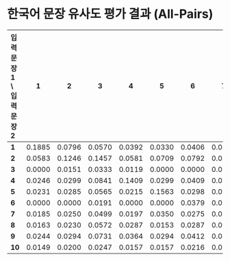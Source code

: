 # 한국어 문장 유사도 평가 결과 (All-Pairs)

| 입력문장1 \ 입력문장2 | 1 | 2 | 3 | 4 | 5 | 6 | 7 | 8 | 9 | 10 |
| :--- |:---:|:---:|:---:|:---:|:---:|:---:|:---:|:---:|:---:|:---:|
| **1** | 0.1885 | 0.0796 | 0.0570 | 0.0392 | 0.0330 | 0.0406 | 0.0323 | 0.0303 | 0.0606 | 0.0536 |
| **2** | 0.0583 | 0.1246 | 0.1457 | 0.0581 | 0.0709 | 0.0792 | 0.0709 | 0.0740 | 0.0803 | 0.0728 |
| **3** | 0.0000 | 0.0151 | 0.0333 | 0.0119 | 0.0000 | 0.0000 | 0.0164 | 0.0159 | 0.0206 | 0.0169 |
| **4** | 0.0246 | 0.0299 | 0.0841 | 0.1409 | 0.0299 | 0.0409 | 0.0321 | 0.0478 | 0.0342 | 0.0506 |
| **5** | 0.0231 | 0.0285 | 0.0565 | 0.0215 | 0.1563 | 0.0298 | 0.0310 | 0.0288 | 0.0311 | 0.0283 |
| **6** | 0.0000 | 0.0000 | 0.0191 | 0.0000 | 0.0000 | 0.0379 | 0.0000 | 0.0164 | 0.0000 | 0.0000 |
| **7** | 0.0185 | 0.0250 | 0.0499 | 0.0197 | 0.0350 | 0.0275 | 0.0967 | 0.0281 | 0.0295 | 0.0280 |
| **8** | 0.0163 | 0.0230 | 0.0572 | 0.0287 | 0.0153 | 0.0287 | 0.0241 | 0.0949 | 0.0199 | 0.0222 |
| **9** | 0.0244 | 0.0294 | 0.0731 | 0.0364 | 0.0294 | 0.0412 | 0.0302 | 0.0496 | 0.2382 | 0.0317 |
| **10** | 0.0149 | 0.0200 | 0.0247 | 0.0157 | 0.0157 | 0.0216 | 0.0218 | 0.0211 | 0.0205 | 0.0533 |